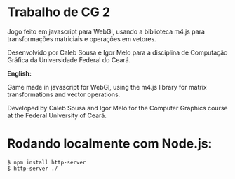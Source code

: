 # Trabalho de CG 2

Jogo feito em javascript para WebGl, usando a biblioteca m4.js para transformações matriciais e operações em vetores.

Desenvolvido por Caleb Sousa e Igor Melo para a disciplina de Computação Gráfica da Universidade Federal do Ceará.

**English:**

Game made in javascript for WebGl, using the m4.js library for matrix transformations and vector operations.

Developed by Caleb Sousa and Igor Melo for the Computer Graphics course at the Federal University of Ceará.

# Rodando localmente com Node.js:
```
$ npm install http-server
$ http-server ./
```

